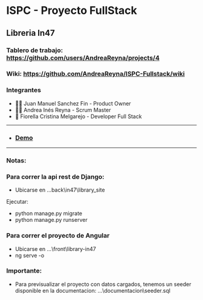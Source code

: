 # ISPC - Proyecto FullStack
## Libreria In47

### Tablero de trabajo: https://github.com/users/AndreaReyna/projects/4

### Wiki: https://github.com/AndreaReyna/ISPC-Fullstack/wiki

### Integrantes
* 👨‍💻 Juan Manuel Sanchez Fin - Product Owner
* 👩‍🏫 Andrea Inés Reyna - Scrum Master
* :construction: Fiorella Cristina Melgarejo - Developer Full Stack


___


* ### [Demo](https://drive.google.com/file/d/1cl_eOzLj_OO7hqBCx3HQXtdq-SKNO_FO/view?usp=sharing)


___

### Notas:
### Para correr la api rest de Django:
* Ubicarse en ...back\in47\library_site

Ejecutar:
* python manage.py migrate
* python manage.py runserver

### Para correr el proyecto de Angular
* Ubicarse en ...\front\library-in47
* ng serve -o
  
### Importante:
* Para previsualizar el proyecto con datos cargados, tenemos un seeder disponible en la documentacion: ...\documentacion\seeder.sql
